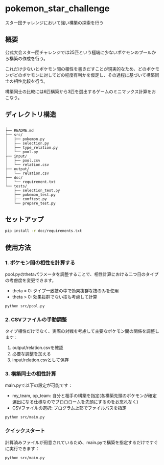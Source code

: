 # pokemon_star_challenge
スター団チャレンジにおいて強い構築の探索を行う

## 概要
公式大会スター団チャレンジでは25匹という極端に少ないポケモンのプールから構築の作成を行う。

これだけ少ないとポケモン間の相性を書きだすことが現実的なため、どのポケモンがどのポケモンに対してどの程度有利かを仮定し、その過程に基づいて構築同士の相性比較を行う。

構築同士の比較には6匹構築から3匹を選出するゲームのミニマックス計算をおこなう。

## ディレクトリ構造
```
.
├── README.md
├── src/
│   ├── pokemon.py
│   ├── selection.py
│   ├── type_relation.py
│   └── pool.py
├── input/
│   ├── pool.csv
│   └── relation.csv
├── output/
│   └── relation.csv
├── doc/
│   └── requirement.txt
└── tests/
    ├── selection_test.py
    ├── pokemon_test.py
    ├── conftest.py
    └── prepare_test.py
```

## セットアップ
```bash
pip install -r doc/requirements.txt
```

## 使用方法

### 1. ポケモン間の相性を計算する
pool.pyのthetaパラメータを調整することで、相性計算における二つ目のタイプの考慮度を変更できます。
- theta = 0: タイプ一致技の中で効果抜群な技のみを使用
- theta > 0: 効果抜群でない技も考慮して計算

```bash
python src/pool.py
```

### 2. CSVファイルの手動調整
タイプ相性だけでなく、実際の対戦を考慮して主要なポケモン間の関係を調整します：
1. output/relation.csvを確認
2. 必要な調整を加える
3. input/relation.csvとして保存

### 3. 構築同士の相性計算
main.pyで以下の設定が可能です：
- my_team, op_team: 自分と相手の構築を指定(各構築先頭のポケモンが確定選出になる仕様なのでブロロロームを先頭にするのをお忘れなく)
- CSVファイルの選択: プログラム上部でファイルパスを指定

```bash
python src/main.py
```

### クイックスタート
計算済みファイルが用意されているため、main.pyで構築を指定するだけですぐに実行できます：
```bash
python src/main.py
```
